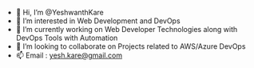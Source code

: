 - 👋 Hi, I’m @YeshwanthKare
- 👀 I’m interested in Web Development and DevOps
- 🌱 I’m currently working on Web Developer Technologies along with DevOps Tools with Automation
- 💞️ I’m looking to collaborate on Projects related to AWS/Azure DevOps
- 📫 Email : yesh.kare@gmail.com

<!---
YeshwanthKare/YeshwanthKare is a ✨ special ✨ repository because its `README.md` (this file) appears on your GitHub profile.
You can click the Preview link to take a look at your changes.
--->
